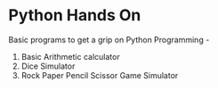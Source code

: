 # Python Hands On

Basic programs to get a grip on Python Programming -

1. Basic Arithmetic calculator
2. Dice Simulator
3. Rock Paper Pencil Scissor Game Simulator
